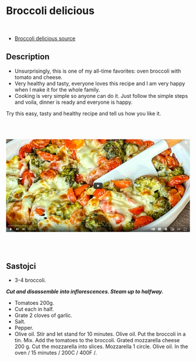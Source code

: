 
# Broccoli delicious

<br/>

- [Broccoli delicious source](https://www.youtube.com/watch?v=huZmszHL4x0)

## Description

- Unsurprisingly, this is one of my all-time favorites: oven broccoli with tomato and cheese.
- Very healthy and tasty, everyone loves this recipe and I am very happy when I make it for the whole family.
- Cooking is very simple so anyone can do it. Just follow the simple steps and voila, dinner is ready and everyone is happy.

Try this easy, tasty and healthy recipe and tell us how you like it.

<br/><br/>

![Broccoli delicious recipe](..//media//broccoli_delicious.png)

<br/><br/>


## Sastojci

- 3-4 broccoli.

***Cut and disassemble into inflorescences. Steam up to halfway.*** <br/>


- Tomatoes 200g.
- Cut each in half.
- Grate 2 cloves of garlic.
- Salt.
- Pepper.
- Olive oil.
Stir and let stand for 10 minutes.
Olive oil.
Put the broccoli in a tin.
Mix.
Add the tomatoes to the broccoli.
Grated mozzarella cheese 200 g.
Cut the mozzarella into slices.
Mozzarella 1 circle.
Olive oil.
In the oven / 15 minutes / 200C / 400F /.
